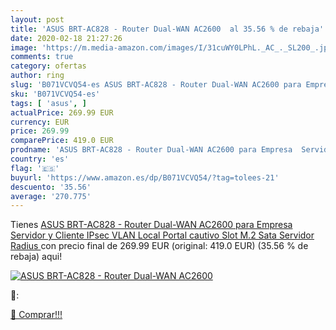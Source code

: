 ```yaml
---
layout: post
title: 'ASUS BRT-AC828 - Router Dual-WAN AC2600  al 35.56 % de rebaja'
date: 2020-02-18 21:27:26
image: 'https://m.media-amazon.com/images/I/31cuWY0LPhL._AC_._SL200_.jpg'
comments: true
category: ofertas
author: ring
slug: 'B071VCVQ54-es ASUS BRT-AC828 - Router Dual-WAN AC2600 para Empresa...'
sku: 'B071VCVQ54-es'
tags: [ 'asus', ]
actualPrice: 269.99 EUR
currency: EUR
price: 269.99
comparePrice: 419.0 EUR
prodname: 'ASUS BRT-AC828 - Router Dual-WAN AC2600 para Empresa  Servidor y Cliente IPsec  VLAN Local  Portal cautivo  Slot M.2 Sata  Servidor Radius '
country: 'es'
flag: '🇪🇸'
buyurl: 'https://www.amazon.es/dp/B071VCVQ54/?tag=tolees-21'
descuento: '35.56'
average: '270.775'
---
```


Tienes [ASUS BRT-AC828 - Router Dual-WAN AC2600 para Empresa  Servidor y Cliente IPsec  VLAN Local  Portal cautivo  Slot M.2 Sata  Servidor Radius ](https://www.amazon.es/dp/B071VCVQ54/?tag=tolees-21) con precio final de  269.99 EUR (original: 419.0 EUR) (35.56 %  de rebaja) aqui!

[![ASUS BRT-AC828 - Router Dual-WAN AC2600 ](https://m.media-amazon.com/images/I/31cuWY0LPhL._AC_._SL200_.jpg)](https://www.amazon.es/dp/B071VCVQ54/?tag=tolees-21)

🔎:


[🛒 Comprar!!!](https://www.amazon.es/dp/B071VCVQ54/?tag=tolees-21)
